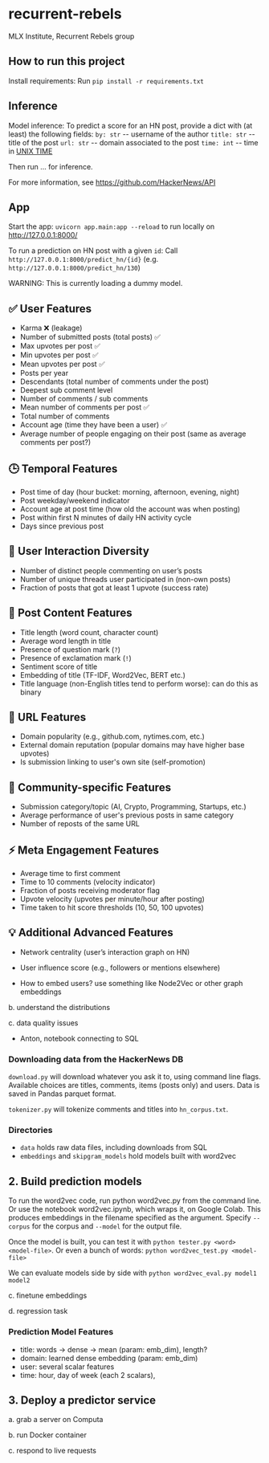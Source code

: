 # recurrent-rebels

MLX Institute, Recurrent Rebels group

## How to run this project

Install requirements: Run `pip install -r requirements.txt`

## Inference
Model inference: To predict a score for an HN post, provide a dict with (at least) the following fields:
`by: str` -- username of the author
`title: str` -- title of the post
`url: str` -- domain associated to the post
`time: int` -- time in [UNIX TIME](https://en.wikipedia.org/wiki/Unix_time)

Then run ... for inference.

For more information, see https://github.com/HackerNews/API

## App
Start the app: `uvicorn app.main:app --reload` to run locally on http://127.0.0.1:8000/

To run a prediction on HN post with a given `id`: Call `http://127.0.0.1:8000/predict_hn/{id}`
(e.g. `http://127.0.0.1:8000/predict_hn/130`)

WARNING: This is currently loading a dummy model.

## ✅ User Features

- Karma  ❌ (leakage)
- Number of submitted posts (total posts)  ✅
- Max upvotes per post  ✅
- Min upvotes per post  ✅
- Mean upvotes per post  ✅
- Posts per year
- Descendants (total number of comments under the post)  
- Deepest sub comment level  
- Number of comments / sub comments  
- Mean number of comments per post  ✅
- Total number of comments  
- Account age (time they have been a user)  ✅
- Average number of people engaging on their post (same as average comments per post?)

## 🕒 Temporal Features

- Post time of day (hour bucket: morning, afternoon, evening, night)
- Post weekday/weekend indicator
- Account age at post time (how old the account was when posting)
- Post within first N minutes of daily HN activity cycle
- Days since previous post

## 🔄 User Interaction Diversity

- Number of distinct people commenting on user’s posts
- Number of unique threads user participated in (non-own posts)
- Fraction of posts that got at least 1 upvote (success rate)

## 📝 Post Content Features

- Title length (word count, character count)
- Average word length in title
- Presence of question mark (`?`)
- Presence of exclamation mark (`!`)
- Sentiment score of title
- Embedding of title (TF-IDF, Word2Vec, BERT etc.)
- Title language (non-English titles tend to perform worse): can do this as binary

## 🔗 URL Features

- Domain popularity (e.g., github.com, nytimes.com, etc.)
- External domain reputation (popular domains may have higher base upvotes)
- Is submission linking to user's own site (self-promotion)

## 👥 Community-specific Features

- Submission category/topic (AI, Crypto, Programming, Startups, etc.)
- Average performance of user's previous posts in same category
- Number of reposts of the same URL

## ⚡ Meta Engagement Features

- Average time to first comment
- Time to 10 comments (velocity indicator)
- Fraction of posts receiving moderator flag
- Upvote velocity (upvotes per minute/hour after posting)
- Time taken to hit score thresholds (10, 50, 100 upvotes)

## 💡 Additional Advanced Features

- Network centrality (user’s interaction graph on HN)
- User influence score (e.g., followers or mentions elsewhere)

- How to embed users? use something like Node2Vec or other graph embeddings

b. understand the distributions

c. data quality issues

- Anton, notebook connecting to SQL

### Downloading data from the HackerNews DB

`download.py` will download whatever you ask it to, using command line flags. Available choices are titles, comments, items (posts only) and users. Data is saved in Pandas parquet format.

`tokenizer.py` will tokenize comments and titles into `hn_corpus.txt`.

### Directories

- `data` holds raw data files, including downloads from SQL
- `embeddings` and `skipgram_models` hold models built with word2vec

## 2. Build prediction models

To run the word2vec code, run python word2vec.py from the command line. Or use the notebook word2vec.ipynb, which wraps it, on Google Colab. This produces embeddings in the filename specified as the argument. Specify `--corpus` for the corpus and `--model` for the output file.

Once the model is built, you can test it with `python tester.py <word> <model-file>`. Or even a bunch of words: `python word2vec_test.py <model-file>`

We can evaluate models side by side with `python word2vec_eval.py model1 model2`

c. finetune embeddings

d. regression task
### Prediction Model Features

- title: words -> dense -> mean (param: emb_dim), length?
- domain: learned dense embedding (param: emb_dim)
- user: several scalar features
- time: hour, day of week (each 2 scalars), 

## 3. Deploy a predictor service

a. grab a server on Computa

b. run Docker container

c. respond to live requests
